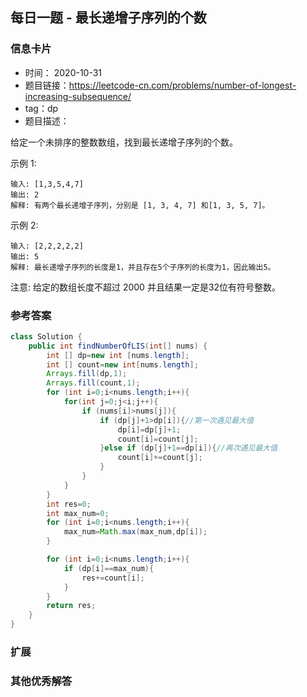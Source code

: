 ## 每日一题 - 最长递增子序列的个数
### 信息卡片 

- 时间： 2020-10-31
- 题目链接：https://leetcode-cn.com/problems/number-of-longest-increasing-subsequence/
- tag：dp
- 题目描述：

给定一个未排序的整数数组，找到最长递增子序列的个数。

示例 1:

    输入: [1,3,5,4,7]
    输出: 2
    解释: 有两个最长递增子序列，分别是 [1, 3, 4, 7] 和[1, 3, 5, 7]。

示例 2:

    输入: [2,2,2,2,2]
    输出: 5
    解释: 最长递增子序列的长度是1，并且存在5个子序列的长度为1，因此输出5。

注意: 给定的数组长度不超过 2000 并且结果一定是32位有符号整数。




### 参考答案


```java
class Solution {
    public int findNumberOfLIS(int[] nums) {
        int [] dp=new int [nums.length];
        int [] count=new int[nums.length];
        Arrays.fill(dp,1);
        Arrays.fill(count,1);
        for (int i=0;i<nums.length;i++){
            for(int j=0;j<i;j++){
                if (nums[i]>nums[j]){
                    if (dp[j]+1>dp[i]){//第一次遇见最大值
                        dp[i]=dp[j]+1;
                        count[i]=count[j];
                    }else if (dp[j]+1==dp[i]){//再次遇见最大值
                        count[i]+=count[j];
                    }
                }
            }
        }
        int res=0;
        int max_num=0;
        for (int i=0;i<nums.length;i++){
            max_num=Math.max(max_num,dp[i]);
        }

        for (int i=0;i<nums.length;i++){
            if (dp[i]==max_num){
                res+=count[i];
            }
        }
        return res;
    }
}

```

### 扩展

### 其他优秀解答 





